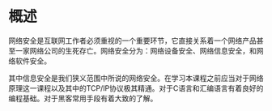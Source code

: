 # 概述

网络安全是互联网工作者必须重视的一个重要环节，它直接关系着一个网络产品甚至一家网络公司的生死存亡。网络安全分为：网络设备安全、网络信息安全，和网络软件安全。

其中信息安全是我们狭义范围中所说的网络安全。在学习本课程之前应当对于网络原理这一课程以及其中的TCP/IP协议极其精通。对于C语言和汇编语言有着良好的编程基础。对于黑客常用手段有着大致的了解。